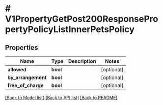 # # V1PropertyGetPost200ResponsePropertyPolicyListInnerPetsPolicy

## Properties

Name | Type | Description | Notes
------------ | ------------- | ------------- | -------------
**allowed** | **bool** |  | [optional]
**by_arrangement** | **bool** |  | [optional]
**free_of_charge** | **bool** |  | [optional]

[[Back to Model list]](../../README.md#models) [[Back to API list]](../../README.md#endpoints) [[Back to README]](../../README.md)
